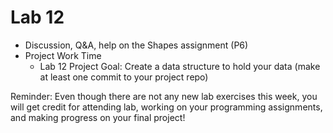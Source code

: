 # Lab 12

* Discussion, Q&A, help on the Shapes assignment (P6)
* Project Work Time
  - Lab 12 Project Goal: Create a data structure to hold your data (make at least one commit to your project repo)

Reminder: Even though there are not any new lab exercises this week, you will get credit for attending lab, working on your programming assignments, and making progress on your final project!
